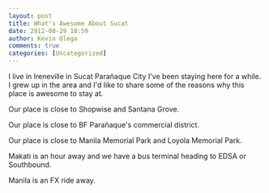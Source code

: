 ```yaml
---
layout: post
title: What's Awesome About Sucat
date: 2012-08-29 18:59
author: Kevin Olega
comments: true
categories: [Uncategorized]
---
```

I live in Ireneville in Sucat Parañaque City I've been staying here for a while. I grew up in the area and I'd like to share some of the reasons why this place is awesome to stay at. 


Our place is close to Shopwise and Santana Grove. 

Our place is close to BF Parañaque's commercial district. 

Our place is close to Manila Memorial Park and Loyola Memorial Park. 

Makati is an hour away and we have a bus terminal heading to EDSA or Southbound. 

Manila is an FX ride away.

